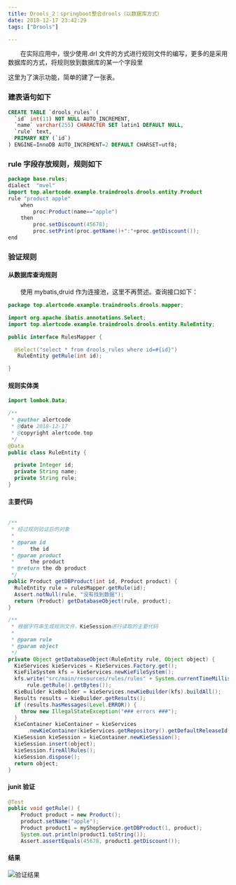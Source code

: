 ```yaml
---
title: Drools_2：springboot整合drools（以数据库方式）
date: 2018-12-17 23:42:29
tags: ["Drools"]

---
```


&emsp;&emsp;在实际应用中，很少使用.drl 文件的方式进行规则文件的编写，更多的是采用数据库的方式，将规则放到数据库的某一个字段里

<!--more-->

这里为了演示功能，简单的建了一张表。

### 建表语句如下

```sql
CREATE TABLE `drools_rules` (
  `id` int(11) NOT NULL AUTO_INCREMENT,
  `name` varchar(255) CHARACTER SET latin1 DEFAULT NULL,
  `rule` text,
  PRIMARY KEY (`id`)
) ENGINE=InnoDB AUTO_INCREMENT=2 DEFAULT CHARSET=utf8;
```

### rule 字段存放规则，规则如下

```java
package base.rules;
dialect  "mvel"
import top.alertcode.example.traindrools.drools.entity.Product
rule "product apple"
    when
        proc:Product(name=="apple")
    then
        proc.setDiscount(45678);
        proc.setPrint(proc.getName()+":"+proc.getDiscount());
end
```

### 验证规则

#### 从数据库查询规则

&emsp;&emsp;使用 mybatis,druid 作为连接池，这里不再赘述。查询接口如下：

```java
package top.alertcode.example.traindrools.drools.mapper;

import org.apache.ibatis.annotations.Select;
import top.alertcode.example.traindrools.drools.entity.RuleEntity;

public interface RulesMapper {

  @Select("select * from drools_rules where id=#{id}")
   RuleEntity getRule(int id);

}
```

#### 规则实体类

```java
import lombok.Data;

/**
 * @author alertcode
 * @date 2018-12-17
 * @copyright alertcode.top
 */
@Data
public class RuleEntity {

  private Integer id;
  private String name;
  private String rule;
}
```

#### 主要代码

```java

/**
 * 经过规则验证后的对象
 *
 * @param id
 *     the id
 * @param product
 *     the product
 * @return the db product
 */
public Product getDBProduct(int id, Product product) {
  RuleEntity rule = rulesMapper.getRule(id);
  Assert.notNull(rule, "没有找到数据");
  return (Product) getDatabaseObject(rule, product);
}

/**
 * 根据字符串生成规则文件，KieSession进行读取的主要代码
 *
 * @param rule
 * @param object
 */
private Object getDatabaseObject(RuleEntity rule, Object object) {
  KieServices kieServices = KieServices.Factory.get();
  KieFileSystem kfs = kieServices.newKieFileSystem();
  kfs.write("src/main/resources/rules/rules" + System.currentTimeMillis() + ".drl",
      rule.getRule().getBytes());
  KieBuilder kieBuilder = kieServices.newKieBuilder(kfs).buildAll();
  Results results = kieBuilder.getResults();
  if (results.hasMessages(Level.ERROR)) {
    throw new IllegalStateException("### errors ###");
  }
  KieContainer kieContainer = kieServices
      .newKieContainer(kieServices.getRepository().getDefaultReleaseId());
  KieSession kieSession = kieContainer.newKieSession();
  kieSession.insert(object);
  kieSession.fireAllRules();
  kieSession.dispose();
  return object;
}
```

#### junit 验证

```java
@Test
public void getRule() {
    Product product = new Product();
    product.setName("apple");
    Product product1 = myShopService.getDBProduct(1, product);
    System.out.println(product1.toString());
    Assert.assertEquals(45678, product1.getDiscount());
```

#### 结果

![验证结果](images/Drools_2：springboot整合drools（以数据库方式）/drools数据库-1.png "springboot整合drools")
